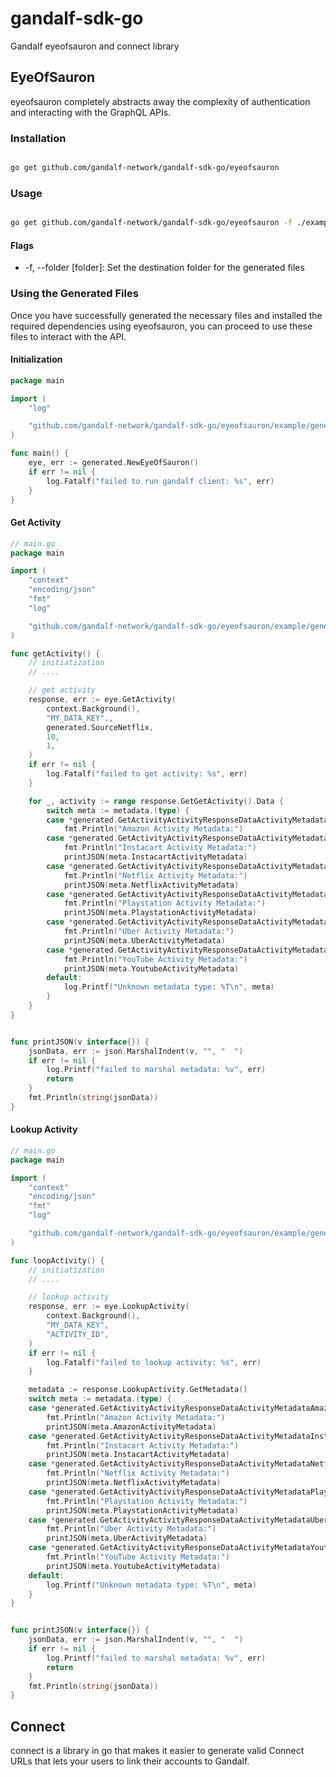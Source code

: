 # gandalf-sdk-go
Gandalf eyeofsauron and connect library


## EyeOfSauron 
eyeofsauron completely abstracts away the complexity of authentication and interacting with the GraphQL APIs.

### Installation

```bash

go get github.com/gandalf-network/gandalf-sdk-go/eyeofsauron

```

### Usage

```bash

go get github.com/gandalf-network/gandalf-sdk-go/eyeofsauron -f ./example/generated

```

#### Flags

- -f, --folder [folder]: Set the destination folder for the generated files


### Using the Generated Files

Once you have successfully generated the necessary files and installed the required dependencies using eyeofsauron, you can proceed to use these files to interact with the API.

#### Initialization

```go
package main

import (
	"log"

	"github.com/gandalf-network/gandalf-sdk-go/eyeofsauron/example/generated"
)

func main() {
	eye, err := generated.NewEyeOfSauron()
	if err != nil {
		log.Fatalf("failed to run gandalf client: %s", err)
	}
}

```

#### Get Activity

```go
// main.go
package main

import (
	"context"
	"encoding/json"
	"fmt"
	"log"

	"github.com/gandalf-network/gandalf-sdk-go/eyeofsauron/example/generated"
)

func getActivity() {
    // initiatization
    // ....

    // get activity
    response, err := eye.GetActivity(
		context.Background(),
		"MY_DATA_KEY",,
		generated.SourceNetflix,
		10,
		1,
	)
	if err != nil {
		log.Fatalf("failed to get activity: %s", err)
	}

    for _, activity := range response.GetGetActivity().Data {
		switch meta := metadata.(type) {
        case *generated.GetActivityActivityResponseDataActivityMetadataAmazonActivityMetadata:
            fmt.Println("Amazon Activity Metadata:")
        case *generated.GetActivityActivityResponseDataActivityMetadataInstacartActivityMetadata:
            fmt.Println("Instacart Activity Metadata:")
            printJSON(meta.InstacartActivityMetadata)
        case *generated.GetActivityActivityResponseDataActivityMetadataNetflixActivityMetadata:
            fmt.Println("Netflix Activity Metadata:")
            printJSON(meta.NetflixActivityMetadata)
        case *generated.GetActivityActivityResponseDataActivityMetadataPlaystationActivityMetadata:
            fmt.Println("Playstation Activity Metadata:")
            printJSON(meta.PlaystationActivityMetadata)
        case *generated.GetActivityActivityResponseDataActivityMetadataUberActivityMetadata:
            fmt.Println("Uber Activity Metadata:")
            printJSON(meta.UberActivityMetadata)
        case *generated.GetActivityActivityResponseDataActivityMetadataYoutubeActivityMetadata:
            fmt.Println("YouTube Activity Metadata:")
            printJSON(meta.YoutubeActivityMetadata)
        default:
            log.Printf("Unknown metadata type: %T\n", meta)
        }
	}
}


func printJSON(v interface{}) {
	jsonData, err := json.MarshalIndent(v, "", "  ")
	if err != nil {
		log.Printf("failed to marshal metadata: %v", err)
		return
	}
	fmt.Println(string(jsonData))
}

```

#### Lookup Activity


```go
// main.go
package main

import (
	"context"
	"encoding/json"
	"fmt"
	"log"

	"github.com/gandalf-network/gandalf-sdk-go/eyeofsauron/example/generated"
)

func loopActivity() {
    // initiatization
    // ....

    // lookup activity
    response, err := eye.LookupActivity(
		context.Background(),
		"MY_DATA_KEY",
		"ACTIVITY_ID",
	)
	if err != nil {
		log.Fatalf("failed to lookup activity: %s", err)
	}

    metadata := response.LookupActivity.GetMetadata()
    switch meta := metadata.(type) {
	case *generated.GetActivityActivityResponseDataActivityMetadataAmazonActivityMetadata:
		fmt.Println("Amazon Activity Metadata:")
		printJSON(meta.AmazonActivityMetadata)
	case *generated.GetActivityActivityResponseDataActivityMetadataInstacartActivityMetadata:
		fmt.Println("Instacart Activity Metadata:")
		printJSON(meta.InstacartActivityMetadata)
	case *generated.GetActivityActivityResponseDataActivityMetadataNetflixActivityMetadata:
		fmt.Println("Netflix Activity Metadata:")
		printJSON(meta.NetflixActivityMetadata)
	case *generated.GetActivityActivityResponseDataActivityMetadataPlaystationActivityMetadata:
		fmt.Println("Playstation Activity Metadata:")
		printJSON(meta.PlaystationActivityMetadata)
	case *generated.GetActivityActivityResponseDataActivityMetadataUberActivityMetadata:
		fmt.Println("Uber Activity Metadata:")
		printJSON(meta.UberActivityMetadata)
	case *generated.GetActivityActivityResponseDataActivityMetadataYoutubeActivityMetadata:
		fmt.Println("YouTube Activity Metadata:")
		printJSON(meta.YoutubeActivityMetadata)
	default:
		log.Printf("Unknown metadata type: %T\n", meta)
	}
}


func printJSON(v interface{}) {
	jsonData, err := json.MarshalIndent(v, "", "  ")
	if err != nil {
		log.Printf("failed to marshal metadata: %v", err)
		return
	}
	fmt.Println(string(jsonData))
}

```
## Connect

connect is a library in go that makes it easier to generate valid Connect URLs that lets your users to link their accounts to Gandalf.